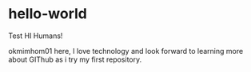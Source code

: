 # hello-world
Test
HI Humans!

okmimhom01 here, I love technology and look forward to learning more about GIThub
as i try my first repository.

